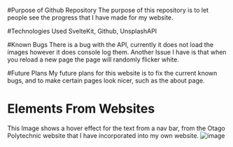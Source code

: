 #Purpose of Github Repository
The purpose of this repository is to let people see the progress that I have made for my website.

#Technologies Used
SvelteKit, Github, UnsplashAPI

#Known Bugs
There is a bug with the API, currently it does not load the images however it does console log them.
Another Issue I have is that when you reload a new page the page will randomly flicker white.

#Future Plans
My future plans for this website is to fix the current known bugs, and to make certain pages look nicer, such as the about page.

# Elements From Websites
This Image shows a hover effect for the text from a nav bar, from the Otago Polytechnic website that I have incorporated into my own website.
![image](https://github.com/HenryBGit/Website-2023/assets/79766960/5b5d8f84-ece4-4910-a00a-88d96fdf24e9)
